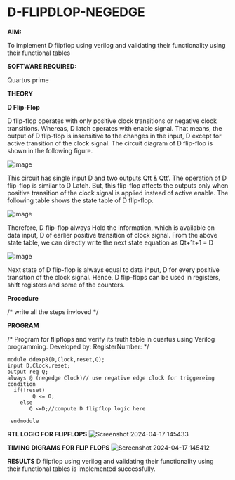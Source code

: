 # D-FLIPDLOP-NEGEDGE

**AIM:**

To implement  D flipflop using verilog and validating their functionality using their functional tables

**SOFTWARE REQUIRED:**

Quartus prime

**THEORY**

**D Flip-Flop**

D flip-flop operates with only positive clock transitions or negative clock transitions. Whereas, D latch operates with enable signal. That means, the output of D flip-flop is insensitive to the changes in the input, D except for active transition of the clock signal. The circuit diagram of D flip-flop is shown in the following figure.

![image](https://github.com/naavaneetha/D-FLIPDLOP-NEGEDGE/assets/154305477/48c81fe8-bc3f-40e7-95e2-519fc155ad51)

This circuit has single input D and two outputs Qtt & Qtt’. The operation of D flip-flop is similar to D Latch. But, this flip-flop affects the outputs only when positive transition of the clock signal is applied instead of active enable. The following table shows the state table of D flip-flop.

![image](https://github.com/naavaneetha/D-FLIPDLOP-NEGEDGE/assets/154305477/e5f3fda7-68ec-4a3a-a0a4-cf6f9cc4ab55)

Therefore, D flip-flop always Hold the information, which is available on data input, D of earlier positive transition of clock signal. From the above state table, we can directly write the next state equation as Qt+1t+1 = D

![image](https://github.com/naavaneetha/D-FLIPDLOP-NEGEDGE/assets/154305477/8592c0d8-2917-4142-91b9-d6c30dd891d2)

Next state of D flip-flop is always equal to data input, D for every positive transition of the clock signal. Hence, D flip-flops can be used in registers, shift registers and some of the counters.

**Procedure**

/* write all the steps invloved */


**PROGRAM**

/* Program for flipflops and verify its truth table in quartus using Verilog programming. Developed by: RegisterNumber:
*/
```
module ddexp8(D,Clock,reset,Q);
input D,Clock,reset;
output reg Q;
always @ (negedge Clock)// use negative edge clock for triggereing condition 
  if(!reset)
		Q <= 0;
	else
	   Q <=D;//compute D flipflop logic here

 endmodule
```

**RTL LOGIC FOR FLIPFLOPS**
![Screenshot 2024-04-17 145433](https://github.com/ARCH2006/D-FLIPDLOP-NEGEDGE/assets/144300030/050fb806-271e-47ef-bb44-5c4eccc11ee3)



**TIMING DIGRAMS FOR FLIP FLOPS**
![Screenshot 2024-04-17 145412](https://github.com/ARCH2006/D-FLIPDLOP-NEGEDGE/assets/144300030/e50d9a77-6d94-4e2a-a33c-4c480bb6527f)


**RESULTS**
D flipflop using verilog and validating their functionality using their functional tables is implemented successfully.
